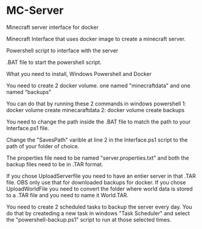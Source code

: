 # MC-Server
Minecraft server interface for docker


Minecraft Interface that uses docker image to create a minecraft server.

Powershell script to interface with the server

.BAT file to start the powershell script.

What you need to install, Windows Powershell and Docker

You need to create 2 docker volume. one named "minecraftdata" and one named "backups"

You can do that by running these 2 commands in windows powershell
        1: docker volume create minecaraftdata
        2: docker volume create backups

You need to change the path inside the .BAT file to match the path to your Interface.ps1 file. 

Change the "SavesPath" varible at line 2 in the Interface.ps1 script to the path of your folder of choice. 

The properties file need to be named "server.properties.txt" and both the backup files need to be in .TAR format. 

If you chose UploadServerfile you need to have an entier server in that .TAR file. OBS only use that for downloaded backups for docker. If you chose UploadWorldFile you need to convert the folder where world data is stored to a .TAR file and you need to name it World.TAR. 

You need to create 2 scheduled tasks to backup the server every day. You do that by createding a new task in windows "Task Scheduler" and select the "powershell-backup.ps1" script to run at those selected times.
